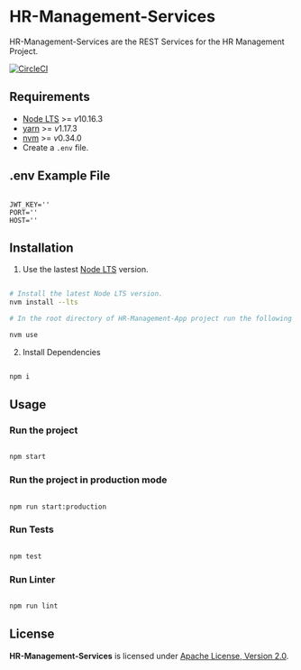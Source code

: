 # HR-Management-Services

HR-Management-Services are the REST Services for the HR Management Project.

[![CircleCI](https://circleci.com/gh/AlexisNava/HR-Management-Services/tree/master.svg?style=svg)](https://circleci.com/gh/AlexisNava/HR-Management-Services/tree/master)

## Requirements

- [Node LTS](https://nodejs.org/en/download/) >= *v*10.16.3
- [yarn](https://yarnpkg.com/lang/en/) >= *v*1.17.3
- [nvm](https://github.com/nvm-sh/nvm) >= *v*0.34.0
- Create a `.env` file.

## .env Example File

```.env

JWT_KEY=''
PORT=''
HOST=''

```

## Installation

1. Use the lastest [Node LTS](https://nodejs.org/en/download/) version.

```sh

# Install the latest Node LTS version.
nvm install --lts

# In the root directory of HR-Management-App project run the following command to use the latest node lts version:

nvm use

```

2. Install Dependencies

```sh

npm i

```

## Usage

### Run the project

```sh

npm start

```

### Run the project in production mode

```sh

npm run start:production

```

### Run Tests

```sh

npm test

```

### Run Linter

```sh

npm run lint

```

## License

**HR-Management-Services** is licensed under [Apache License, Version 2.0](https://github.com/AlexisNava/HR-Management-Services/blob/master/LICENSE).
